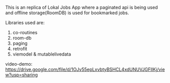 This is an replica of Lokal Jobs App where
a paginated api is being used and offline storage(RoomDB)
is used for bookmarked jobs.

Libraries used are:
1. co-routines
2. room-db
3. paging
4. retrofit
5. viemodel & mutablelivedata

video-demo: https://drive.google.com/file/d/1OJv55epLxvbtyBSHCL4xdUNUVJGFlIKj/view?usp=sharing
